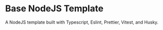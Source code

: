 # Base NodeJS Template

A NodeJS template built with Typescript, Eslint, Prettier, Vitest, and Husky.
